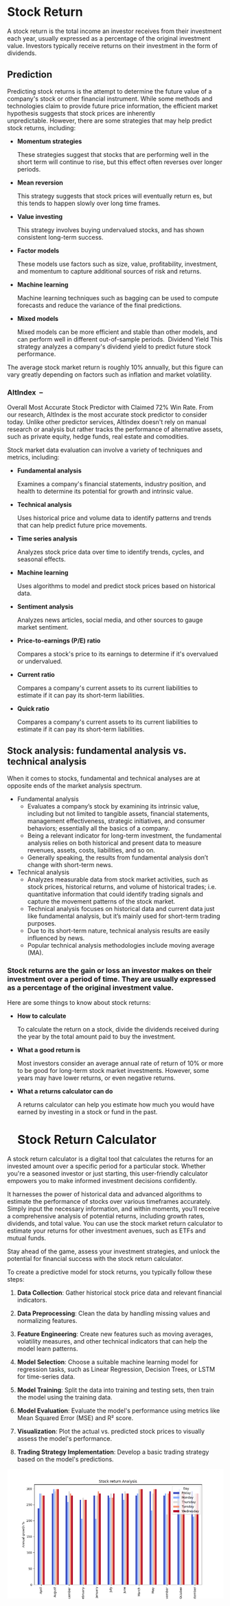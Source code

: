 # Stock Return
A stock return is the total income an investor receives from their investment each year, usually expressed as a percentage of the original investment value. Investors typically receive returns on their investment in the form of dividends.

## Prediction

Predicting stock returns is the attempt to determine the future value of a company's stock or other financial instrument. While some methods and technologies claim to provide future price information, the efficient market hypothesis suggests that stock prices are inherently unpredictable. However, there are some strategies that may help predict stock returns, including: 

- **Momentum strategies**
    
    These strategies suggest that stocks that are performing well in the short term will continue to rise, but this effect often reverses over longer periods. 
    
- **Mean reversion**
    
    This strategy suggests that stock prices will eventually return es, but this tends to happen slowly over long time frames. 
    
- **Value investing**
    
    This strategy involves buying undervalued stocks, and has shown consistent long-term success. 
    
- **Factor models**
    
    These models use factors such as size, value, profitability, investment, and momentum to capture additional sources of risk and returns. 
    
- **Machine learning**
    
    Machine learning techniques such as bagging can be used to compute forecasts and reduce the variance of the final predictions. 
    
- **Mixed models**
    
    Mixed models can be more efficient and stable than other models, and can perform well in different out-of-sample periods. 
  Dividend Yield
	This strategy analyzes a company's dividend yield to predict future stock performance.

The average stock market return is roughly 10% annually, but this figure can vary greatly depending on factors such as inflation and market volatility.


### **AltIndex**  –
Overall Most Accurate Stock Predictor with Claimed 72% Win Rate. From our research, AltIndex is the most accurate stock predictor to consider today. Unlike other predictor services, AltIndex doesn't rely on manual research or analysis but rather tracks the performance of alternative assets, such as private equity, hedge funds, real estate and comodities. 


Stock market data evaluation can involve a variety of techniques and metrics, including:

- **Fundamental analysis**
    
    Examines a company's financial statements, industry position, and health to determine its potential for growth and intrinsic value. 
    
- **Technical analysis**
    
    Uses historical price and volume data to identify patterns and trends that can help predict future price movements. 
    
- **Time series analysis**
    
    Analyzes stock price data over time to identify trends, cycles, and seasonal effects. 
    
- **Machine learning**
    
    Uses algorithms to model and predict stock prices based on historical data. 
    
- **Sentiment analysis**
    
    Analyzes news articles, social media, and other sources to gauge market sentiment. 
    
- **Price-to-earnings (P/E) ratio**
    
    Compares a stock's price to its earnings to determine if it's overvalued or undervalued. 
    
- **Current ratio**
    
    Compares a company's current assets to its current liabilities to estimate if it can pay its short-term liabilities. 
    
- **Quick ratio**
    
    Compares a company's current assets to its current liabilities to estimate if it can pay its short-term liabilities.

## Stock analysis: fundamental analysis vs. technical analysis

When it comes to stocks, fundamental and technical analyses are at opposite ends of the market analysis spectrum.

- Fundamental analysis
    - Evaluates a company’s stock by examining its intrinsic value, including but not limited to tangible assets, financial statements, management effectiveness, strategic initiatives, and consumer behaviors; essentially all the basics of a company.
    - Being a relevant indicator for long-term investment, the fundamental analysis relies on both historical and present data to measure revenues, assets, costs, liabilities, and so on.
    - Generally speaking, the results from fundamental analysis don’t change with short-term news. 
- Technical analysis
    - Analyzes measurable data from stock market activities, such as stock prices, historical returns, and volume of historical trades; i.e. quantitative information that could identify trading signals and capture the movement patterns of the stock market. 
    - Technical analysis focuses on historical data and current data just like fundamental analysis, but it’s mainly used for short-term trading purposes.
    - Due to its short-term nature, technical analysis results are easily influenced by news.
    - Popular technical analysis methodologies include moving average (MA).


### Stock returns are the gain or loss an investor makes on their investment over a period of time. They are usually expressed as a percentage of the original investment value. 


Here are some things to know about stock returns:
- **How to calculate**
    
    To calculate the return on a stock, divide the dividends received during the year by the total amount paid to buy the investment. 
    
- **What a good return is**
    
    Most investors consider an average annual rate of return of 10% or more to be good for long-term stock market investments. However, some years may have lower returns, or even negative returns. 
    
- **What a returns calculator can do**
    
    A returns calculator can help you estimate how much you would have earned by investing in a stock or fund in the past.
    
    # Stock Return Calculator

A stock return calculator is a digital tool that calculates the returns for an invested amount over a specific period for a particular stock. Whether you're a seasoned investor or just starting, this user-friendly calculator empowers you to make informed investment decisions confidently.

It harnesses the power of historical data and advanced algorithms to estimate the performance of stocks over various timeframes accurately. Simply input the necessary information, and within moments, you'll receive a comprehensive analysis of potential returns, including growth rates, dividends, and total value. You can use the stock market return calculator to estimate your returns for other investment avenues, such as ETFs and mutual funds. 

Stay ahead of the game, assess your investment strategies, and unlock the potential for financial success with the stock return calculator.

To create a predictive model for stock returns, you typically follow these steps:

1. **Data Collection**: Gather historical stock price data and relevant financial indicators.
    
2. **Data Preprocessing**: Clean the data by handling missing values and normalizing features.
    
3. **Feature Engineering**: Create new features such as moving averages, volatility measures, and other technical indicators that can help the model learn patterns.
    
4. **Model Selection**: Choose a suitable machine learning model for regression tasks, such as Linear Regression, Decision Trees, or LSTM for time-series data.
    
5. **Model Training**: Split the data into training and testing sets, then train the model using the training data.
    
6. **Model Evaluation**: Evaluate the model's performance using metrics like Mean Squared Error (MSE) and R² score.
    
7. **Visualization**: Plot the actual vs. predicted stock prices to visually assess the model's performance.
    
8. **Trading Strategy Implementation**: Develop a basic trading strategy based on the model's predictions.

<img src="Images/Figure_1.png">

